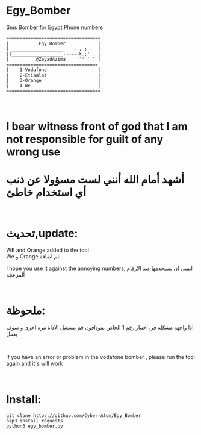 # Egy_Bomber
Sms Bomber for Egypt Phone numbers
```
===================================
|           Egy_Bomber            |
| ___________________    . , ; .  |
|(___________________|~~~~~X.;' . |
|          @ZeyadAzima   ' `" ' ` |       
==================================
|    1-Vodafone                   |
|    2-Etisalat                   |
|    3-Orange                     |
|    4-We                         |
===================================
```
<br>
<h1>I bear witness  front of god that I am not responsible for guilt of any wrong use</h1>
<h1>أشهد أمام الله أنني لست مسؤولا عن ذنب أي استخدام خاطئ</h1>
<br>
<h1>تحديث,update:</h1>
WE and Orange added to the tool
<br>
We و Orange تم اضافة
<br>
<p>I hope you use it against the annoying numbers,
  اتمني ان تستخدمها ضد الارقام المزعجة
  </p>
<br>
<h1>ملحوظة:</h1>
<p> اذا واجهة مشكلة في اختيار رقم 1 الخاص بفودافون قم بتشغيل الاداة مره اخري و سوف يعمل</p>
<br>
<p>if you have an error or problem in the vodafone bomber , please run the tool again and it's will work</p>
<br>

# Install:

```
git clone https://github.com/Cyber-Atom/Egy_Bomber
pip3 install requests
python3 egy_bomber.py
```
